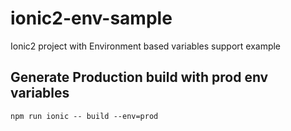 # ionic2-env-sample
Ionic2 project with Environment based variables support example

## Generate Production build with prod env variables
```
npm run ionic -- build --env=prod
```
